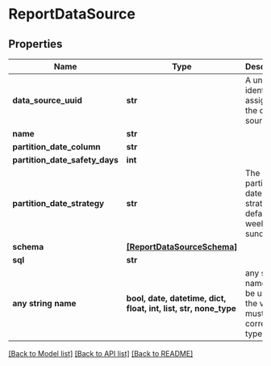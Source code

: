 # ReportDataSource


## Properties
Name | Type | Description | Notes
------------ | ------------- | ------------- | -------------
**data_source_uuid** | **str** | A unique identifier assigned to the data source. | [optional] 
**name** | **str** |  | [optional] 
**partition_date_column** | **str** |  | [optional] 
**partition_date_safety_days** | **int** |  | [optional] 
**partition_date_strategy** | **str** | The partition date strategy, defaults to weekly sunday | [optional] 
**schema** | [**[ReportDataSourceSchema]**](ReportDataSourceSchema.md) |  | [optional] 
**sql** | **str** |  | [optional] 
**any string name** | **bool, date, datetime, dict, float, int, list, str, none_type** | any string name can be used but the value must be the correct type | [optional]

[[Back to Model list]](../README.md#documentation-for-models) [[Back to API list]](../README.md#documentation-for-api-endpoints) [[Back to README]](../README.md)


